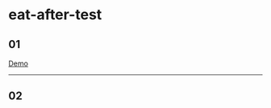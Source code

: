 # eat-after-test

## 01
[Demo](https://dezchuang.github.io/eat-after-test/01/index.html)

---

## 02
